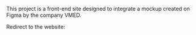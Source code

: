 This project is a front-end site designed to integrate a mockup created on Figma by the company VMED.

Redirect to the website: 

